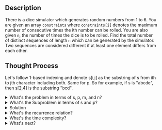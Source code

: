 ## Description

There is a dice simulator which generates random numbers from 1 to 6. You are given an array `constraints` where `constraints[i]` denotes the 
maximum number of consecutive times the ith number can be rolled. You are also given `n`, the number of times the dice is to be rolled. Find the total number of distinct sequences of length `n` which can be generated by the simulator. 
Two sequences are considered different if at least one element differs from each other.

## Thought Process

Let's follow 1-based indexing and denote s[i,j] as the substring of s from ith to jth character including both. Same for p. So for example, if s is "abcde", then 
s[2,4] is the substring "bcd".      

<details> 
  <summary>What's the problem in terms of s, p, m, and n?</summary>
  </br>
  Return true when s[1:m] is equivalent to p[1:n].
  
</details>

<details> 
  <summary>What's the Subproblem in terms of s and p?</summary>
  </br>
  <ol>
    <li>For an index i and an index j, we want to find if s[1:i] is equivalent to p[1:j].</li>
    <li>Note that a subproblem can be formulated from the end of strings as well but then you'll need to fill the DP table from bottom to top.</li>
  </ol>

</details>

<details> 
  <summary>Solution</summary>
  </br>
  <ol>
  <li>We iterate over all i from 1 to m. For each i, we iterate over all j from 1 to n. At each point, we check if s[1:i] is equivalent to p[1:j] and fill true
  or false in the cell dp[i][j] of the dp table. Recording this will help in finding answers to further i and j which we'll see in the recurrence relation.</li>
  <li>The final answer is dp[m][n].</li>
  </ol>
</details>

<details>
  <summary>What's the recurrence relation?</summary>
  </br>
  <ol>
  <li>If the jth character of p is the same as ith character of s, then s[1:i]=p[1:j] if s[1:i-1]=p[1:j-1] ie. dp[i][j]=dp[i-1][j-1]. Also, when jth character 
   of p is ?, it will consume the ith character of s. Hence same for it.</li>

  <li>If the jth character of p is '*', then it can consume 0 characters ie. s[1:i]=p[1:j-1] or several characters ie. dp[i][j]=dp[i][j-1] || dp[i-1][j].</li>
  </ol>
</details>

<details>
  <summary>What's the time complexity?</summary>
  </br>
  Since we need to lookup atmost two adjacent cells to fill any cell in the dp table, filling a cell is an O(1) process. And we need to fill m*n such cells.
  Thus the complexity is O(mn).
  
</details>
<details>
  <summary>What's next?</summary>
  </br>
  <ol>
  <li>Think about the subproblem that each cell of the DP table handles and come up with the edge cases.</li> 
  <li>What changes when you consider 0-based indexing for strings? </li>
  </ol>
  
</details>


